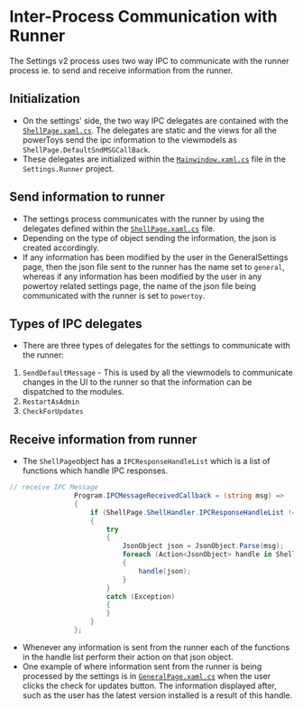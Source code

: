 # Inter-Process Communication with Runner

The Settings v2 process uses two way IPC to communicate with the runner process ie. to send and receive information from the runner.

## Initialization
- On the settings' side, the two way IPC delegates are contained with the [`ShellPage.xaml.cs`](/src/core/Microsoft.PowerToys.Settings.UI/Views/ShellPage.xaml.cs). The delegates are static and the views for all the powerToys send the ipc information to the viewmodels as `ShellPage.DefaultSndMSGCallBack`.
- These delegates are initialized within the [`Mainwindow.xaml.cs`](/src/core/Microsoft.PowerToys.Settings.UI.Runner/MainWindow.xaml.cs) file in the `Settings.Runner` project.

## Send information to runner
- The settings process communicates with the runner by using the delegates defined within the [`ShellPage.xaml.cs`](/src/core/Microsoft.PowerToys.Settings.UI/Views/ShellPage.xaml.cs) file.
- Depending on the type of object sending the information, the json is created accordingly.
- If any information has been modified by the user in the GeneralSettings page, then the json file sent to the runner has the name set to `general`, whereas if any information has been modified by the user in any powertoy related settings page, the name of the json file being communicated with the runner is set to `powertoy`.

## Types of IPC delegates
- There are three types of delegates for the settings to communicate with the runner:
1. `SendDefaultMessage` - This is used by all the viewmodels to communicate changes in the UI to the runner so that the information can be dispatched to the modules.
2. `RestartAsAdmin`
3. `CheckForUpdates`

## Receive information from runner
- The `ShellPage`object has a `IPCResponseHandleList` which is a list of functions which handle IPC responses. 

```csharp
// receive IPC Message
                Program.IPCMessageReceivedCallback = (string msg) =>
                {
                    if (ShellPage.ShellHandler.IPCResponseHandleList != null)
                    {
                        try
                        {
                            JsonObject json = JsonObject.Parse(msg);
                            foreach (Action<JsonObject> handle in ShellPage.ShellHandler.IPCResponseHandleList)
                            {
                                handle(json);
                            }
                        }
                        catch (Exception)
                        {
                        }
                    }
                };
```

- Whenever any information is sent from the runner each of the functions in the handle list perform their action on that json object.
- One example of where information sent from the runner is being processed by the settings is in [`GeneralPage.xaml.cs`](/src/core/Microsoft.PowerToys.Settings.UI/Views/GeneralPage.xaml.cs) when the user clicks the check for updates button. The information displayed after, such as the user has the latest version installed is a result of this handle.
